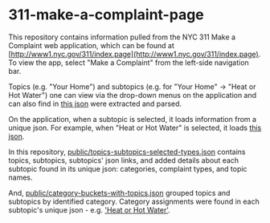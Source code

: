 # 311-make-a-complaint-page

This repository contains information pulled from the NYC 311 Make a Complaint web application, which can be found at [http://www1.nyc.gov/311/index.page](http://www1.nyc.gov/311/index.page).  To view the app, select "Make a Complaint" from the left-side navigation bar.

Topics (e.g. "Your Home") and subtopics (e.g. for "Your Home" -> "Heat or Hot Water") one can view via the drop-down menus on the application and can also find in [this json](http://www1.nyc.gov/311_contentapi/booker.json) were extracted and parsed.  

On the application, when a subtopic is selected, it loads information from a unique json.  For example, when "Heat or Hot Water" is selected, it loads [this json](http://www1.nyc.gov/311_contentapi/services/20090318-D7301A3A-13C9-11DE-B3B8-E2470D3B2251.json). 

In this repository, [public/topics-subtopics-selected-types.json](https://github.com/fma2/311-make-a-complaint-page/blob/master/public/topics-subtopics-selected-types.json) contains topics, subtopics, subtopics' json links, and added details about each subtopic found in its unique json: categories, complaint types, and topic names.

And, [public/category-buckets-with-topics.json](https://github.com/fma2/311-make-a-complaint-page/blob/master/public/category-buckets-with-topics.json) grouped topics and subtopics by identified category.  Category assignments were found in each subtopic's unique json - e.g. ['Heat or Hot Water'](http://www1.nyc.gov/311_contentapi/services/20090318-D7301A3A-13C9-11DE-B3B8-E2470D3B2251.json).